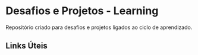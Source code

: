 # Desafios e Projetos  - Learning
Repositório criado para desafios e projetos ligados ao ciclo de aprendizado.

## Links Úteis

